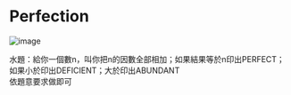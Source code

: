 # Perfection  

![image](https://github.com/10360555iamnn/UVAdataset/assets/95529963/d90c0860-2902-4027-98be-0b147aadf117)  

水題：給你一個數n，叫你把n的因數全部相加；如果結果等於n印出PERFECT；如果小於印出DEFICIENT；大於印出ABUNDANT  
依題意要求做即可  
